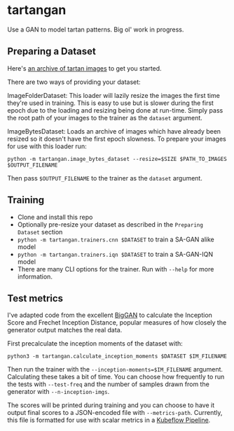 tartangan
=========
Use a GAN to model tartan patterns. Big ol' work in progress.


Preparing a Dataset
-----------------
Here's [an archive of tartan images](https://github.com/awentzonline/tartangan/releases/download/0.0.0files/tartan_images.zip) to get you started.

There are two ways of providing your dataset:

ImageFolderDataset: This loader will lazily resize the images the first time
they're used in training. This is easy to use but is slower during the first
epoch due to the loading and resizing being done at run-time. Simply pass the
root path of your images to the trainer as the `dataset` argument.

ImageBytesDataset: Loads an archive of images which have already been resized
so it doesn't have the first epoch slowness. To prepare your images for use with
this loader run:

`python -m tartangan.image_bytes_dataset --resize=$SIZE $PATH_TO_IMAGES $OUTPUT_FILENAME`

Then pass `$OUTPUT_FILENAME` to the trainer as the `dataset` argument.

Training
--------
 * Clone and install this repo
 * Optionally pre-resize your dataset as described in the `Preparing Dataset` section
 * `python -m tartangan.trainers.cnn $DATASET` to train a SA-GAN alike model
 * `python -m tartangan.trainers.iqn $DATASET` to train a SA-GAN-IQN model
 * There are many CLI options for the trainer. Run with `--help` for more information.

Test metrics
------------
I've adapted code from the excellent [BigGAN](https://github.com/ajbrock/BigGAN-PyTorch) to calculate the Inception Score and Frechet Inception Distance, popular measures of how closely the generator output matches the real data.

First precalculate the inception moments of the dataset with:

`python3 -m tartangan.calculate_inception_moments $DATASET $IM_FILENAME`

Then run the trainer with the `--inception-moments=$IM_FILENAME` argument. Calculating these takes a bit of time. You can choose how frequently to run the tests with `--test-freq` and the number of samples drawn from the generator with `--n-inception-imgs`.

The scores will be printed during training and you can choose to have it output final scores to a JSON-encoded file with `--metrics-path`. Currently, this file is formatted for use with scalar metrics in a [Kubeflow Pipeline](https://www.kubeflow.org/docs/pipelines/overview/pipelines-overview/).
